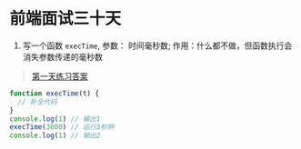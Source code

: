 # 前端面试三十天

1. 写一个函数 `execTime`, 参数： 时间毫秒数; 作用：什么都不做，但函数执行会消失参数传递的毫秒数
> [第一天练习答案](https://coding.net/u/mzfs/p/PracticeForThirtyDay/git/blob/master/js/1.js?public=true)

```javaScript
function execTime(t) {
  // 补全代码
}
console.log(1) // 输出1
execTime(3000) // 运行3秒钟
console.log(1) // 输出2

```
